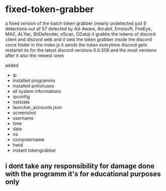 # fixed-token-grabber
a fixed version of the batch token grabber (nearly undetected just 9 detections out of 57 detected by Ad-Aware, Arcabit, Emsisoft, FireEye, MAX, ALYac, BitDefender, eScan, GData) it grabbs the tokens of discord client and discord web and it sets the token grabber inside the discord voice folder in the index.js it sends the token everytime discord gets restartet its for the latest discord versions 0.0.309 and the most versions after it also the newest ones

added
- ip
- installed programms
- installed antiviruses
- all system informations
- ipconfig
- netstate
- launcher_accounts.json
- screenshot
- username 
- time
- date
- os
- computername
- hwid
- instant tokengrabber


## i dont take any responsibility for damage done with the programm it's for educational purposes only
